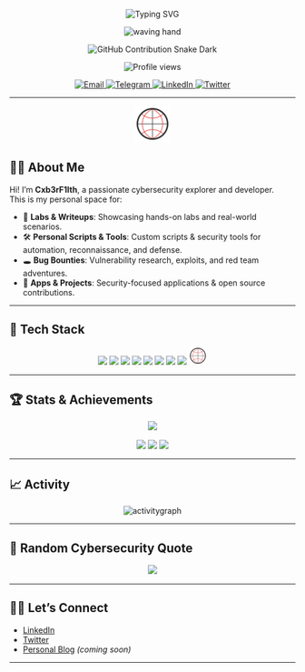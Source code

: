 <p align="center">
  <img src="https://readme-typing-svg.demolab.com?font=Fira+Code&size=32&pause=1500&color=00F7FF&center=true&vCenter=true&width=900&lines=Welcome+to+Cxb3rf1lth+Security!;Cybersecurity+Labs+%7C+Personal+Projects+%7C+Scripts+%26+Tools;Innovate.+Automate.+Secure." alt="Typing SVG" />
</p>

<p align="center">
  <img src="https://media.giphy.com/media/hvRJCLFzcasrR4ia7z/giphy.gif" width="55" alt="waving hand" />
</p>

<p align="center">
  <!-- GitHub Contribution Snake SVG (dark) -->
  <img src="https://github.com/Cxb3rF1lthSec/Cxb3rF1lthSec/blob/output/dist/github-snake-dark.svg" alt="GitHub Contribution Snake Dark" />
</p>

<p align="center">
  <img src="https://komarev.com/ghpvc/?username=Cxb3rF1lthSec&style=for-the-badge&color=blueviolet" alt="Profile views" />
</p>

<p align="center">
  <a href="mailto:bl4ckc3ll.sec@proton.me">
    <img src="https://img.shields.io/badge/Email-D14836?style=for-the-badge&logo=gmail&logoColor=white" alt="Email"/>
  </a>
  <a href="https://t.me/yourtelegramusername">
    <img src="https://img.shields.io/badge/Telegram-2CA5E0?style=for-the-badge&logo=telegram&logoColor=white" alt="Telegram"/>
  </a>
  <a href="https://www.linkedin.com/in/cyb3rfilthsec/">
    <img src="https://img.shields.io/badge/LinkedIn-Connect-blue?logo=linkedin&style=for-the-badge" alt="LinkedIn"/>
  </a>
  <a href="https://twitter.com/Cyb3rFilthSec">
    <img src="https://img.shields.io/twitter/follow/Cyb3rFilthSec?color=1da1f2&logo=twitter&style=for-the-badge" alt="Twitter" />
  </a>
</p>

---

<p align="center">
  <!-- Example SVG Icon Integration: Network (from nsvg #image1) -->
  <img src="https://raw.githubusercontent.com/Cxb3rF1lthSec/Cxb3rF1lthSec/main/network-svgrepo-com.svg" alt="Network Icon" width="64" />
</p>

## 🕵️‍♂️ About Me

Hi! I’m **Cxb3rF1lth**, a passionate cybersecurity explorer and developer.  
This is my personal space for:

- 🧪 **Labs & Writeups**: Showcasing hands-on labs and real-world scenarios.
- 🛠️ **Personal Scripts & Tools**: Custom scripts & security tools for automation, reconnaissance, and defense.
- 🕳️ **Bug Bounties**: Vulnerability research, exploits, and red team adventures.
- 💾 **Apps & Projects**: Security-focused applications & open source contributions.

---

## 🚀 Tech Stack

<p align="center">
  <img src="https://img.shields.io/badge/Python-3776AB?style=for-the-badge&logo=python&logoColor=white"/>
  <img src="https://img.shields.io/badge/Bash-4EAA25?style=for-the-badge&logo=gnu-bash&logoColor=white"/>
  <img src="https://img.shields.io/badge/JavaScript-F7DF1E?style=for-the-badge&logo=javascript&logoColor=black"/>
  <img src="https://img.shields.io/badge/Linux-FCC624?style=for-the-badge&logo=linux&logoColor=black"/>
  <img src="https://img.shields.io/badge/Arch-1793D1?style=for-the-badge&logo=arch-linux&logoColor=white"/>
  <img src="https://img.shields.io/badge/PowerShell-5391FE?style=for-the-badge&logo=powershell&logoColor=white"/>
  <img src="https://img.shields.io/badge/Networking-008080?style=for-the-badge"/>
  <img src="https://img.shields.io/badge/Exploit%20Development-red?style=for-the-badge"/>
  <img src="https://raw.githubusercontent.com/Cxb3rF1lthSec/Cxb3rF1lthSec/main/network-svgrepo-com.svg" alt="Network SVG Icon" width="32" />
</p>

---

## 🏆 Stats & Achievements

<p align="center">
  <img src="https://github-profile-trophy.vercel.app/?username=Cxb3rF1lthSec&theme=radical&no-frame=true&row=1&margin-w=30" />
</p>

<p align="center">
  <img src="https://github-readme-stats.vercel.app/api?username=Cxb3rF1lthSec&show_icons=true&theme=radical" />
  <img src="https://github-readme-streak-stats.herokuapp.com/?user=Cxb3rF1lthSec&theme=radical" />
  <img src="https://github-readme-stats.vercel.app/api/top-langs/?username=Cxb3rF1lthSec&layout=compact&theme=radical" />
</p>

---

## 📈 Activity

<p align="center">
  <img src="https://github-readme-activity-graph.vercel.app/graph?username=Cxb3rF1lthSec&theme=radical" alt="activitygraph" />
</p>

---

## 💬 Random Cybersecurity Quote

<p align="center">
  <img src="https://github-readme-quotes.herokuapp.com/quote?theme=radical&animation=default&layout=default&font=Fira%20Code" />
</p>

---

## 🧑‍💻 Let’s Connect

- [LinkedIn](https://www.linkedin.com/in/cyb3rfilthsec/)
- [Twitter](https://twitter.com/Cyb3rFilthSec)
- [Personal Blog](https://cyberfilthsec.com) _(coming soon)_

---

<!--
GitHub Contribution Snake Generator: https://github.com/Platane/snk
Badges: https://shields.io/
Stats: https://github.com/anuraghazra/github-readme-stats
Trophy: https://github.com/ryo-ma/github-profile-trophy
Activity Graph: https://github.com/Ashutosh00710/github-readme-activity-graph
Random Quote: https://github.com/PiyushSuthar/github-readme-quotes
SVG Icons: https://www.svgrepo.com/ (add more SVGs as desired)
-->

